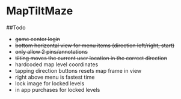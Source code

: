 # MapTiltMaze

##Todo
- ~~game center login~~
- ~~bottom horizontal view for menu items (direction left/right, start)~~
- ~~only allow 2 pins/annotations~~
- ~~tilting moves the current user location in the correct direction~~
- hardcoded map level coordinates
- tapping direction buttons resets map frame in view 
- right above menu is fastest time
- lock image for locked levels
- in app purchases for locked levels


<!--
start with array of

 
 
 -->